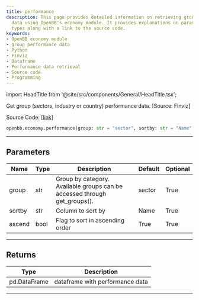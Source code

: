 ```yaml
---
title: performance
description: This page provides detailed information on retrieving group performance
  data using OpenBB's economy module. It provides explanations on parameters and return
  types along with a link to the source code.
keywords:
- OpenBB economy module
- group performance data
- Python
- Finviz
- Dataframe
- Performance data retrieval
- Source code
- Programming
---
```


import HeadTitle from '@site/src/components/General/HeadTitle.tsx';

<HeadTitle title="performance - Economy - Reference | OpenBB SDK Docs" />

Get group (sectors, industry or country) performance data. [Source: Finviz]

Source Code: [[link](https://github.com/OpenBB-finance/OpenBBTerminal/tree/main/openbb_terminal/economy/finviz_model.py#L112)]

```python
openbb.economy.performance(group: str = "sector", sortby: str = "Name", ascend: bool = True)
```

---

## Parameters

| Name | Type | Description | Default | Optional |
| ---- | ---- | ----------- | ------- | -------- |
| group | str | Group by category. Available groups can be accessed through get_groups(). | sector | True |
| sortby | str | Column to sort by | Name | True |
| ascend | bool | Flag to sort in ascending order | True | True |


---

## Returns

| Type | Description |
| ---- | ----------- |
| pd.DataFrame | dataframe with performance data |
---
